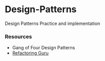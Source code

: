# Design-Patterns
Design Patterns Practice and implementation

### Resources

- Gang of Four Design Patterns
- [Refactoring Guru](https://refactoring.guru/design-patterns)